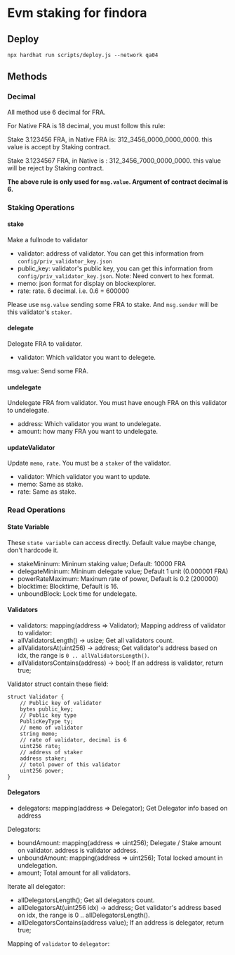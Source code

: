 # Evm staking for findora

## Deploy

``` shell
npx hardhat run scripts/deploy.js --network qa04
```

## Methods

### Decimal

All method use 6 decimal for FRA.

For Native FRA is 18 decimal, you must follow this rule:

Stake 3.123456 FRA, in Native FRA is: 312_3456_0000_0000_0000. this value is accept by Staking contract.

Stake 3.1234567 FRA, in Native is : 312_3456_7000_0000_0000. this value will be reject by Staking contract.

**The above rule is only used for `msg.value`. Argument of contract decimal is 6.**

### Staking Operations

#### stake

Make a fullnode to validator

- validator: address of validator. You can get this information from `config/priv_validator_key.json`
- public_key: validator's public key, you can get this information from `config/priv_validator_key.json`. Note: Need convert to hex format.
- memo: json format for display on blockexplorer.
- rate: rate. 6 decimal. i.e. 0.6 = 600000

Please use `msg.value` sending some FRA to stake. And `msg.sender` will be this validator's `staker`.


#### delegate

Delegate FRA to validator.

- validator: Which validator you want to delegete.

msg.value: Send some FRA.

#### undelegate

Undelegate FRA from validator. You must have enough FRA on this validator to undelegate.

- address: Which validator you want to undelegate.
- amount: how many FRA you want to undelegate.


#### updateValidator

Update `memo`, `rate`. You must be a `staker` of the validator.

- validator: Which validator you want to update.
- memo: Same as stake.
- rate: Same as stake.

### Read Operations

#### State Variable

These `state variable` can access directly. Default value maybe change, don't hardcode it.

- stakeMininum: Mininum staking value; Default: 10000 FRA
- delegateMininum: Mininum delegate value; Default 1 unit (0.000001 FRA)
- powerRateMaximum: Maxinum rate of power, Default is 0.2 (200000)
- blocktime: Blocktime, Default is 16.
- unboundBlock: Lock time for undelegate.

#### Validators

- validators: mapping(address => Validator); Mapping address of validator to validator:
- allValidatorsLength() -> usize; Get all validators count.
- allValidatorsAt(uint256) -> address; Get validator's address based on idx, the range is `0 .. allValidatorsLength()`.
- allValidatorsContains(address) -> bool; If an address is validator, return true;

Validator struct contain these field:

```solidity
struct Validator {
    // Public key of validator
    bytes public_key;
    // Public key type
    PublicKeyType ty;
    // memo of validator
    string memo;
    // rate of validator, decimal is 6
    uint256 rate;
    // address of staker
    address staker;
    // totol power of this validator
    uint256 power;
}
```

#### Delegators

- delegators: mapping(address => Delegator); Get Delegator info based on address

Delegators:

- boundAmount: mapping(address => uint256); Delegate / Stake amount on validator. address is validator address.
- unboundAmount: mapping(address => uint256); Total locked amount in undelegation.
- amount; Total amount for all validators.

Iterate all delegator:

- allDelegatorsLength(); Get all delegators count.
- allDelegatorsAt(uint256 idx) -> address; Get validator's address based on idx, the range is 0 .. allDelegatorsLength().
- allDelegatorsContains(address value); If an address is delegator, return true;

Mapping of `validator` to `delegator`:













